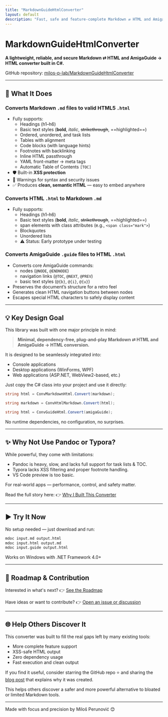 ```yaml
---
title: "MarkdownGuideHtmlConverter"
layout: default
description: "Fast, safe and feature-complete Markdown ⇄ HTML and AmigaGuide → HTML converter written in C#."
---
```


# MarkdownGuideHtmlConverter

**A lightweight, reliable, and secure Markdown ⇄ HTML and AmigaGuide → HTML converter built in C#.**

GitHub repository: [milos-p-lab/MarkdownGuideHtmlConverter](https://github.com/milos-p-lab/MarkdownGuideHtmlConverter)

---

## 🔧 What It Does

### Converts Markdown `.md` files to valid HTML5 `.html`

- Fully supports:
  - Headings (h1–h6)
  - Basic text styles (**bold**, *italic*, ~~strikethrough~~, ==highlighted==)
  - Ordered, unordered, and task lists
  - Tables with alignment
  - Code blocks (with language hints)
  - Footnotes with backlinking
  - Inline HTML passthrough
  - YAML front-matter → meta tags
  - Automatic Table of Contents `[TOC]`
- 🛡️ Built-in **XSS protection**
- 🚨 Warnings for syntax and security issues
- ✅ Produces **clean, semantic HTML** — easy to embed anywhere

### Converts HTML `.html` to Markdown `.md`

- Fully supports:
  - Headings (h1–h6)
  - Basic text styles (**bold**, *italic*, ~~strikethrough~~, ==highlighted==)
  - span elements with class attributes (e.g., `<span class="mark">`)
  - Blockquotes
  - Unordered lists
  - ⚠️ Status: Early prototype under testing

### Converts AmigaGuide `.guide` files to HTML `.html`

- Converts core AmigaGuide commands:
  - nodes (`@NODE`, `@ENDNODE`)
  - navigation links (`@TOC`, `@NEXT`, `@PREV`)
  - basic text styles (`@{b}`, `@{i}`, `@{u}`)
- Preserves the document’s structure for a retro feel
- Generates clean HTML navigation buttons between nodes
- Escapes special HTML characters to safely display content

---

## 💡 Key Design Goal

This library was built with one major principle in mind:

> **Minimal, dependency-free, plug-and-play Markdown ⇄ HTML and AmigaGuide → HTML conversion.**

It is designed to be seamlessly integrated into:

- Console applications
- Desktop applications (WinForms, WPF)
- Web applications (ASP.NET, WebView2-based, etc.)

Just copy the C# class into your project and use it directly:

```csharp
string html = ConvMarkdownHtml.Convert(markdown);
```

```csharp
string markdown = ConvHtmlMarkdown.Convert(html);
```

```csharp
string html = ConvGuideHtml.Convert(amigaGuide);
```

No runtime dependencies, no configuration, no surprises.

---

## ✨ Why Not Use Pandoc or Typora?

While powerful, they come with limitations:

- Pandoc is heavy, slow, and lacks full support for task lists & TOC.
- Typora lacks XSS filtering and proper footnote handling.
- VS Code preview is too basic.

For real-world apps — performance, control, and safety matter.

Read the full story here: 👉 [Why I Built This Converter](blog.md)

---

## ▶️ Try It Now

No setup needed — just download and run:

```cmd
mdoc input.md output.html
mdoc input.html output.md
mdoc input.guide output.html
```

Works on Windows with .NET Framework 4.0+

---

## 📌 Roadmap & Contribution

Interested in what's next? 👉 [See the Roadmap](ROADMAP.md)

Have ideas or want to contribute? 👉 [Open an issue or discussion](https://github.com/milos-p-lab/MarkdownGuideHtmlConverter/discussions)

---

## 🌐 Help Others Discover It

This converter was built to fill the real gaps left by many existing tools:

- More complete feature support
- XSS-safe HTML output
- Zero dependency usage
- Fast execution and clean output

If you find it useful, consider starring the GitHub repo ⭐ and sharing the [blog post](blog.md) that explains why it was created.

This helps others discover a safer and more powerful alternative to bloated or limited Markdown tools.

---

Made with focus and precision by Miloš Perunović 😊

